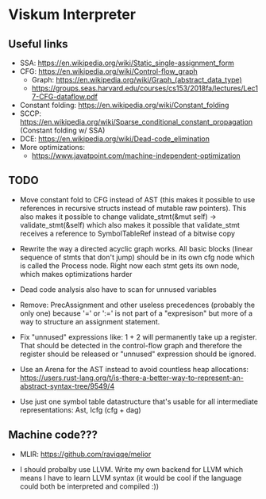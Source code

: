 # Viskum Interpreter

## Useful links

- SSA: https://en.wikipedia.org/wiki/Static_single-assignment_form
- CFG: https://en.wikipedia.org/wiki/Control-flow_graph
  - Graph: https://en.wikipedia.org/wiki/Graph_(abstract_data_type)
  - https://groups.seas.harvard.edu/courses/cs153/2018fa/lectures/Lec17-CFG-dataflow.pdf
- Constant folding: https://en.wikipedia.org/wiki/Constant_folding
- SCCP: https://en.wikipedia.org/wiki/Sparse_conditional_constant_propagation (Constant folding w/ SSA)
- DCE: https://en.wikipedia.org/wiki/Dead-code_elimination
- More optimizations:
  - https://www.javatpoint.com/machine-independent-optimization

## TODO

- Move constant fold to CFG instead of AST (this makes it possible to use references in recursive structs instead of mutable raw pointers). This also makes it possible to change validate_stmt(&mut self) -> validate_stmt(&self) which also makes it possible that validate_stmt receives a reference to SymbolTableRef instead of a bitwise copy

- Rewrite the way a directed acyclic graph works. All basic blocks (linear sequence of stmts that don't jump) should be in its own cfg node which is called the Process node. Right now each stmt gets its own node, which makes optimizations harder

- Dead code analysis also have to scan for unnused variables

- Remove: PrecAssignment and other useless precedences (probably the only one) because '=' or ':=' is not part of a "expresison" but more of a way to structure an assignment statement.

- Fix "unnused" expressions like: 1 + 2 will permanently take up a register. That should be detected in the control-flow graph and therefore the register should be released or "unnused" expression should be ignored.

- Use an Arena for the AST instead to avoid countless heap allocations: https://users.rust-lang.org/t/is-there-a-better-way-to-represent-an-abstract-syntax-tree/9549/4

- Use just one symbol table datastructure that's usable for all intermediate representations: Ast, Icfg (cfg + dag)

## Machine code???

- MLIR: https://github.com/raviqqe/melior

- I should probalby use LLVM. Write my own backend for LLVM which means I have to learn LLVM syntax (it would be cool if the language could both be interpreted and compiled :))
